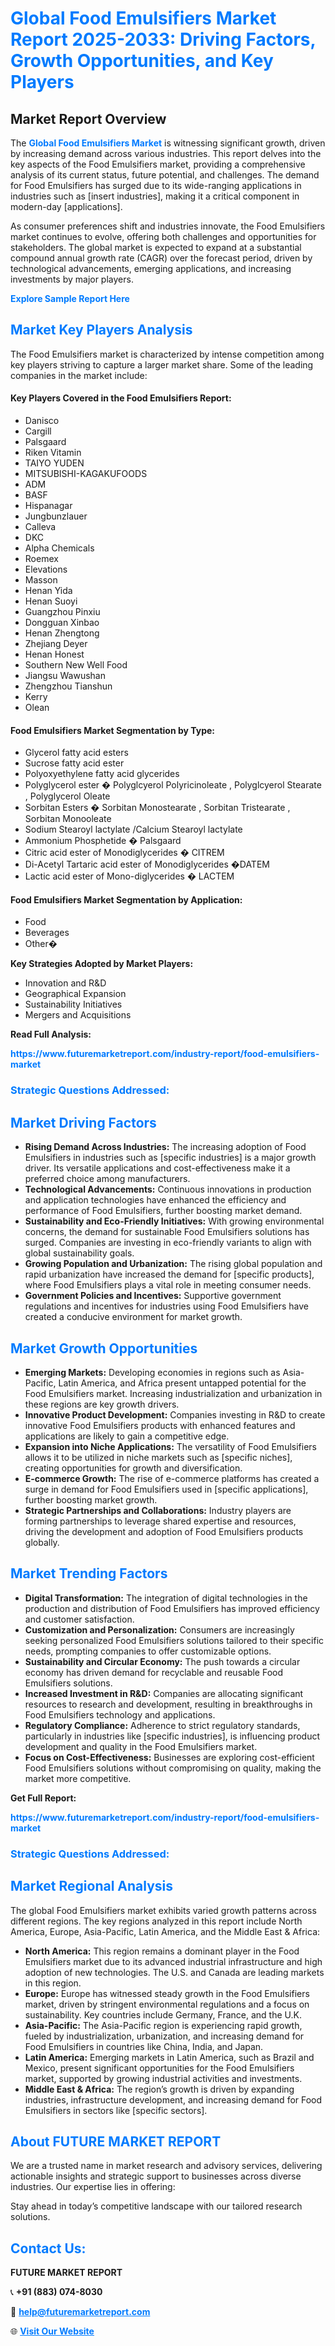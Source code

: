 <h1 style="color: #007BFF;">Global Food Emulsifiers Market Report 2025-2033: Driving Factors, Growth Opportunities, and Key Players</h1>

<section id="overview">
<h2>Market Report Overview</h2>
<p>The <a href="https://www.futuremarketreport.com/industry-report/food-emulsifiers-market" style="color: #007BFF; text-decoration: none;"><strong>Global Food Emulsifiers Market</strong></a> is witnessing significant growth, driven by increasing demand across various industries. This report delves into the key aspects of the Food Emulsifiers market, providing a comprehensive analysis of its current status, future potential, and challenges. The demand for Food Emulsifiers has surged due to its wide-ranging applications in industries such as [insert industries], making it a critical component in modern-day [applications].</p>
<p>As consumer preferences shift and industries innovate, the Food Emulsifiers market continues to evolve, offering both challenges and opportunities for stakeholders. The global market is expected to expand at a substantial compound annual growth rate (CAGR) over the forecast period, driven by technological advancements, emerging applications, and increasing investments by major players.</p>
</section>

<section id="overview">
<p><a href="https://www.futuremarketreport.com/request-sample/reportId=84639" style="color: #007BFF; text-decoration: none;"><strong>Explore Sample Report Here</strong></a></p>
</section>

<section id="key-players">
<h2 style="color: #007BFF;">Market Key Players Analysis</h2>
<p>The Food Emulsifiers market is characterized by intense competition among key players striving to capture a larger market share. Some of the leading companies in the market include:</p>
<h4>Key Players Covered in the Food Emulsifiers Report:</h4>
<ul><li>Danisco</li><li>Cargill</li><li>Palsgaard</li><li>Riken Vitamin</li><li>TAIYO YUDEN</li><li>MITSUBISHI-KAGAKUFOODS</li><li>ADM</li><li>BASF</li><li>Hispanagar</li><li>Jungbunzlauer</li><li>Calleva</li><li>DKC</li><li>Alpha Chemicals</li><li>Roemex</li><li>Elevations</li><li>Masson</li><li>Henan Yida</li><li>Henan Suoyi</li><li>Guangzhou Pinxiu</li><li>Dongguan Xinbao</li><li>Henan Zhengtong</li><li>Zhejiang Deyer</li><li>Henan Honest</li><li>Southern New Well Food</li><li>Jiangsu Wawushan</li><li>Zhengzhou Tianshun</li><li>Kerry</li><li>Olean</li></ul>
<h4>Food Emulsifiers Market Segmentation by Type:</h4>
<ul><li>Glycerol fatty acid esters</li><li>Sucrose fatty acid ester</li><li>Polyoxyethylene fatty acid glycerides</li><li>Polyglycerol ester � Polyglcyerol Polyricinoleate , Polyglcyerol Stearate , Polyglycerol Oleate</li><li>Sorbitan Esters � Sorbitan Monostearate , Sorbitan Tristearate , Sorbitan Monooleate</li><li>Sodium Stearoyl lactylate /Calcium Stearoyl lactylate</li><li>Ammonium Phosphetide � Palsgaard</li><li>Citric acid ester of Monodiglycerides � CITREM</li><li>Di-Acetyl Tartaric acid ester of Monodiglycerides �DATEM</li><li>Lactic acid ester of Mono-diglycerides � LACTEM</li></ul>

<h4>Food Emulsifiers Market Segmentation by Application:</h4>
<ul><li>Food</li><li>Beverages</li><li>Other�</li></ul>
<p><strong>Key Strategies Adopted by Market Players:</strong></p>
<ul>
<li>Innovation and R&D</li>
<li>Geographical Expansion</li>
<li>Sustainability Initiatives</li>
<li>Mergers and Acquisitions</li>
</ul>
</section>

<section>
<p><strong>Read Full Analysis: </strong></p><a href="https://www.futuremarketreport.com/industry-report/food-emulsifiers-market" style="color: #007BFF; text-decoration: none;"><strong>https://www.futuremarketreport.com/industry-report/food-emulsifiers-market</strong></a>
<h3 style="color: #007BFF;">Strategic Questions Addressed:</h3>
</section>

<section id="driving-factors">
<h2 style="color: #007BFF;">Market Driving Factors</h2>
<ul>
<li><strong>Rising Demand Across Industries:</strong> The increasing adoption of Food Emulsifiers in industries such as [specific industries] is a major growth driver. Its versatile applications and cost-effectiveness make it a preferred choice among manufacturers.</li>
<li><strong>Technological Advancements:</strong> Continuous innovations in production and application technologies have enhanced the efficiency and performance of Food Emulsifiers, further boosting market demand.</li>
<li><strong>Sustainability and Eco-Friendly Initiatives:</strong> With growing environmental concerns, the demand for sustainable Food Emulsifiers solutions has surged. Companies are investing in eco-friendly variants to align with global sustainability goals.</li>
<li><strong>Growing Population and Urbanization:</strong> The rising global population and rapid urbanization have increased the demand for [specific products], where Food Emulsifiers plays a vital role in meeting consumer needs.</li>
<li><strong>Government Policies and Incentives:</strong> Supportive government regulations and incentives for industries using Food Emulsifiers have created a conducive environment for market growth.</li>
</ul>
</section>

<section id="growth-opportunities">
<h2 style="color: #007BFF;">Market Growth Opportunities</h2>
<ul>
<li><strong>Emerging Markets:</strong> Developing economies in regions such as Asia-Pacific, Latin America, and Africa present untapped potential for the Food Emulsifiers market. Increasing industrialization and urbanization in these regions are key growth drivers.</li>
<li><strong>Innovative Product Development:</strong> Companies investing in R&D to create innovative Food Emulsifiers products with enhanced features and applications are likely to gain a competitive edge.</li>
<li><strong>Expansion into Niche Applications:</strong> The versatility of Food Emulsifiers allows it to be utilized in niche markets such as [specific niches], creating opportunities for growth and diversification.</li>
<li><strong>E-commerce Growth:</strong> The rise of e-commerce platforms has created a surge in demand for Food Emulsifiers used in [specific applications], further boosting market growth.</li>
<li><strong>Strategic Partnerships and Collaborations:</strong> Industry players are forming partnerships to leverage shared expertise and resources, driving the development and adoption of Food Emulsifiers products globally.</li>
</ul>
</section>

<section id="trending-factors">
<h2 style="color: #007BFF;">Market Trending Factors</h2>
<ul>
<li><strong>Digital Transformation:</strong> The integration of digital technologies in the production and distribution of Food Emulsifiers has improved efficiency and customer satisfaction.</li>
<li><strong>Customization and Personalization:</strong> Consumers are increasingly seeking personalized Food Emulsifiers solutions tailored to their specific needs, prompting companies to offer customizable options.</li>
<li><strong>Sustainability and Circular Economy:</strong> The push towards a circular economy has driven demand for recyclable and reusable Food Emulsifiers solutions.</li>
<li><strong>Increased Investment in R&D:</strong> Companies are allocating significant resources to research and development, resulting in breakthroughs in Food Emulsifiers technology and applications.</li>
<li><strong>Regulatory Compliance:</strong> Adherence to strict regulatory standards, particularly in industries like [specific industries], is influencing product development and quality in the Food Emulsifiers market.</li>
<li><strong>Focus on Cost-Effectiveness:</strong> Businesses are exploring cost-efficient Food Emulsifiers solutions without compromising on quality, making the market more competitive.</li>
</ul>
</section>

<section>
<p><strong>Get Full Report: </strong></p><a href="https://www.futuremarketreport.com/industry-report/food-emulsifiers-market" style="color: #007BFF; text-decoration: none;"><strong>https://www.futuremarketreport.com/industry-report/food-emulsifiers-market</strong></a>
<h3 style="color: #007BFF;">Strategic Questions Addressed:</h3>
</section>


<section id="regional-analysis">
<h2 style="color: #007BFF;">Market Regional Analysis</h2>
<p>The global Food Emulsifiers market exhibits varied growth patterns across different regions. The key regions analyzed in this report include North America, Europe, Asia-Pacific, Latin America, and the Middle East & Africa:</p>
<ul>
<li><strong>North America:</strong> This region remains a dominant player in the Food Emulsifiers market due to its advanced industrial infrastructure and high adoption of new technologies. The U.S. and Canada are leading markets in this region.</li>
<li><strong>Europe:</strong> Europe has witnessed steady growth in the Food Emulsifiers market, driven by stringent environmental regulations and a focus on sustainability. Key countries include Germany, France, and the U.K.</li>
<li><strong>Asia-Pacific:</strong> The Asia-Pacific region is experiencing rapid growth, fueled by industrialization, urbanization, and increasing demand for Food Emulsifiers in countries like China, India, and Japan.</li>
<li><strong>Latin America:</strong> Emerging markets in Latin America, such as Brazil and Mexico, present significant opportunities for the Food Emulsifiers market, supported by growing industrial activities and investments.</li>
<li><strong>Middle East & Africa:</strong> The region’s growth is driven by expanding industries, infrastructure development, and increasing demand for Food Emulsifiers in sectors like [specific sectors].</li>
</ul>
</section>

<footer>
<h2 style="color: #007BFF;">About FUTURE MARKET REPORT</h2>
<p>We are a trusted name in market research and advisory services, delivering actionable insights and strategic support to businesses across diverse industries. Our expertise lies in offering:</p>

<p>Stay ahead in today’s competitive landscape with our tailored research solutions.</p>

<h2 style="color: #007BFF;">Contact Us:</h2>
<p><strong>FUTURE MARKET REPORT</strong></p>
<p>📞 <strong>+91 (883) 074-8030</strong></p>
<p>📧 <strong><a href="mailto:help@futuremarketreport.com" style="color: #007BFF;">help@futuremarketreport.com</a></strong></p>
<p>🌐 <strong><a href="https://www.futuremarketreport.com/" style="color: #007BFF;">Visit Our Website</a></strong></p>
</footer>